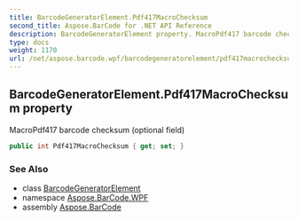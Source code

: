 ```yaml
---
title: BarcodeGeneratorElement.Pdf417MacroChecksum
second_title: Aspose.BarCode for .NET API Reference
description: BarcodeGeneratorElement property. MacroPdf417 barcode checksum optional field
type: docs
weight: 1170
url: /net/aspose.barcode.wpf/barcodegeneratorelement/pdf417macrochecksum/
---
```

## BarcodeGeneratorElement.Pdf417MacroChecksum property

MacroPdf417 barcode checksum (optional field)

```csharp
public int Pdf417MacroChecksum { get; set; }
```

### See Also

* class [BarcodeGeneratorElement](../)
* namespace [Aspose.BarCode.WPF](../../barcodegeneratorelement/)
* assembly [Aspose.BarCode](../../../)


